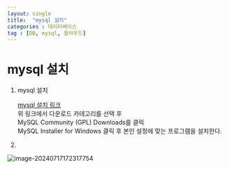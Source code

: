 ```yaml
---
layout: single
title:  "mysql 설치"
categories : 데이터베이스
tag : [DB, mysql, 클라우드]
---
```


#  mysql 설치

1. mysql 설치

    [mysql 설치 링크](https://www.mysql.com/)
    <br> 위 링크에서 다운로드 카테고리를 선택 후
    <br> MySQL Community (GPL) Downloads를 클릭
    <br> MySQL Installer for Windows 클릭 후 본인 설정에 맞는 프로그램을 설치한다.
    
2. 



![image-20240717172317754]({{site.url}}\image-20240717172317754.png)
